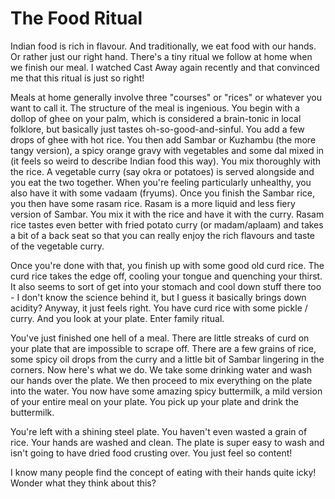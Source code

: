 # The Food Ritual

Indian food is rich in flavour. And traditionally, we eat food with our hands. Or rather just our right hand. There's a tiny ritual we follow at home when we finish our meal. I watched Cast Away again recently and that convinced me that this ritual is just so right!

Meals at home generally involve three "courses" or "rices" or whatever you want to call it. The structure of the meal is ingenious. You begin with a dollop of ghee on your palm, which is considered a brain-tonic in local folklore, but basically just tastes oh-so-good-and-sinful. You add a few drops of ghee with hot rice. You then add Sambar or Kuzhambu (the more tangy version), a spicy orange gravy with vegetables and some dal mixed in (it feels so weird to describe Indian food this way). You mix thoroughly with the rice. A vegetable curry (say okra or potatoes) is served alongside and you eat the two together. When you're feeling particularly unhealthy, you also have it with some vadaam (fryums).
Once you finish the Sambar rice, you then have some rasam rice. Rasam is a more liquid and less fiery version of Sambar. You mix it with the rice and have it with the curry. Rasam rice tastes even better with fried potato curry (or madam/aplaam) and takes a bit of a back seat so that you can really enjoy the rich flavours and taste of the vegetable curry.

Once you're done with that, you finish up with some good old curd rice. The curd rice takes the edge off, cooling your tongue and quenching your thirst. It also seems to sort of get into your stomach and cool down stuff there too - I don't know the science behind it, but I guess it basically brings down acidity? Anyway, it just feels right. You have curd rice with some pickle / curry. And you look at your plate. Enter family ritual.

You've just finished one hell of a meal. There are little streaks of curd on your plate that are impossible to scrape off. There are a few grains of rice, some spicy oil drops from the curry and a little bit of Sambar lingering in the corners. Now here's what we do. We take some drinking water and wash our hands over the plate. We then proceed to mix everything on the plate into the water. You now have some amazing spicy buttermilk, a mild version of your entire meal on your plate. You pick up your plate and drink the buttermilk.

You're left with a shining steel plate. You haven't even wasted a grain of rice. Your hands are washed and clean. The plate is super easy to wash and isn't going to have dried food crusting over. You just feel so content!

I know many people find the concept of eating with their hands quite icky! Wonder what they think about this?
